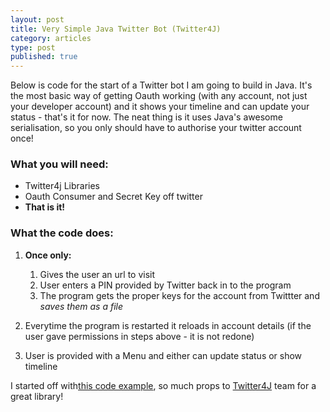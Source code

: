 ```yaml
---
layout: post
title: Very Simple Java Twitter Bot (Twitter4J)
category: articles
type: post
published: true
---
```

Below is code for the start of a Twitter bot I am going to build in Java. 
It's the most basic way of getting Oauth working (with any account, not 
just your developer account) and it shows your timeline and can update 
your status - that's it for now. The neat thing is it uses Java's awesome 
serialisation, so you only should have to authorise your twitter account once!

### What you will need:

-   Twitter4j Libraries
-   Oauth Consumer and Secret Key off twitter
-   **That is it!**


<script src="https://gist.github.com/2469810.js"> </script>

### What the code does:

1.  **Once only:**
    1.  Gives the user an url to visit
    2.  User enters a PIN provided by Twitter back in to the program
    3.  The program gets the proper keys for the account from Twittter
        and *saves them as a file*

2.  Everytime the program is restarted it reloads in account details (if
    the user gave permissions in steps above - it is not redone)
3.  User is provided with a Menu and either can update status or show
    timeline

I started off with[this code example][], so much props to [Twitter4J][]
team for a great library!

  [this code example]: http://twitter4j.org/en/code-examples.html#oauth
    "Twitter4J OAuth Example"
  [Twitter4J]: http://twitter4j.org/ "Twitter4J"